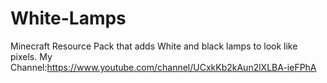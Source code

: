 # White-Lamps
Minecraft Resource Pack that adds White and black lamps to look like pixels.
My Channel:https://www.youtube.com/channel/UCxkKb2kAun2lXLBA-ieFPhA
